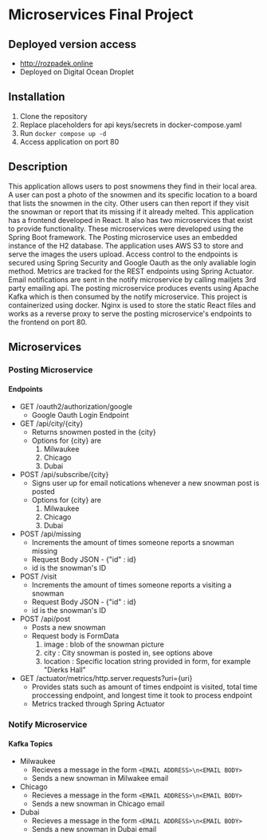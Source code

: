 # Microservices Final Project

## Deployed version access
-   http://rozpadek.online
-   Deployed on Digital Ocean Droplet

## Installation
1. Clone the repository
2. Replace placeholders for api keys/secrets in docker-compose.yaml
3. Run `docker compose up -d`
4. Access application on port 80

## Description
This application allows users to post snowmens they find in their local area. A user can post a photo of the snowmen and its specific location to a board that lists the snowmen in the city. Other users can then report if they visit the snowman or report that its missing if it already melted. This application has a frontend developed in React. It also has two microservices that exist to provide functionality. These microservices were developed using the Spring Boot framework. The Posting microservice uses an embedded instance of the H2 database. The application uses AWS S3 to store and serve the images the users upload. Access control to the endpoints is secured using Spring Security and Google Oauth as the only avaliable login method. Metrics are tracked for the REST endpoints using Spring Actuator. Email notifications are sent in the notify microservice by calling mailjets 3rd party emailing api. The posting microservice produces events using Apache Kafka which is then consumed by the notify microservice. This project is containerized using docker. Nginx is used to store the static React files and works as a reverse proxy to serve the posting microservice's endpoints to the frontend on port 80.

## Microservices

### Posting Microservice

#### Endpoints
-   GET /oauth2/authorization/google 
    *   Google Oauth Login Endpoint
-   GET /api/city/{city} 
    *   Returns snowmen posted in the {city}
    *   Options for {city} are
        1. Milwaukee
        2. Chicago
        3. Dubai
-   POST /api/subscribe/{city}
    * Signs user up for email notications whenever a new snowman post is posted
    *   Options for {city} are
        1. Milwaukee
        2. Chicago
        3. Dubai
-   POST /api/missing
    * Increments the amount of times someone reports a snowman missing
    * Request Body JSON - {"id" : id}
    * id is the snowman's ID
-   POST /visit
    * Increments the amount of times someone reports a visiting a snowman
    * Request Body JSON - {"id" : id}
    * id is the snowman's ID
-   POST /api/post
    * Posts a new snowman
    * Request body is FormData
        1. image : blob of the snowman picture
        2. city : City snowman is posted in, see options above
        3. location : Specific location string provided in form, for example "Dierks Hall"
-   GET /actuator/metrics/http.server.requests?uri={uri}
    * Provides stats such as amount of times endpoint is visited, total time proccessing endpoint, and longest time it took to process endpoint
    * Metrics tracked through Spring Actuator


### Notify Microservice
#### Kafka Topics
-   Milwaukee
    * Recieves a message in the form ``<EMAIL ADDRESS>\n<EMAIL BODY>``
    * Sends a new snowman in Milwakee email 
-   Chicago
    * Recieves a message in the form ``<EMAIL ADDRESS>\n<EMAIL BODY>``
    * Sends a new snowman in Chicago email
-   Dubai
    * Recieves a message in the form ``<EMAIL ADDRESS>\n<EMAIL BODY>``
    * Sends a new snowman in Dubai email
